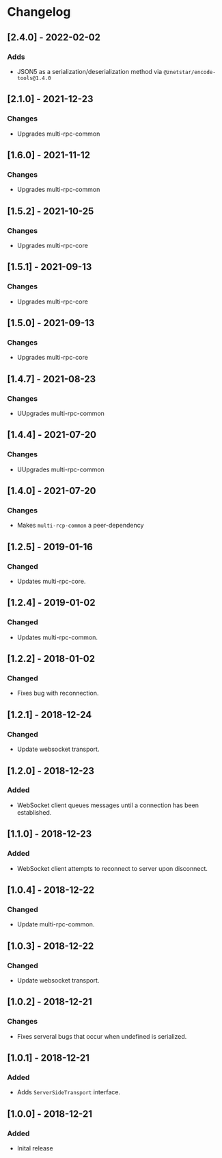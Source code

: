 # Changelog

## [2.4.0] - 2022-02-02
### Adds
- JSON5 as a serialization/deserialization method via `@znetstar/encode-tools@1.4.0`

## [2.1.0] - 2021-12-23
### Changes
- Upgrades multi-rpc-common

## [1.6.0] - 2021-11-12
### Changes
- Upgrades multi-rpc-common

## [1.5.2] - 2021-10-25
### Changes
- Upgrades multi-rpc-core

## [1.5.1] - 2021-09-13
### Changes
- Upgrades multi-rpc-core

## [1.5.0] - 2021-09-13
### Changes
- Upgrades multi-rpc-core

## [1.4.7] - 2021-08-23
### Changes
- UUpgrades multi-rpc-common

## [1.4.4] - 2021-07-20
### Changes
- UUpgrades multi-rpc-common

## [1.4.0] - 2021-07-20
### Changes
- Makes `multi-rcp-common` a peer-dependency

## [1.2.5] - 2019-01-16
### Changed
- Updates multi-rpc-core.

## [1.2.4] - 2019-01-02
### Changed
- Updates multi-rpc-common.

## [1.2.2] - 2018-01-02
### Changed
- Fixes bug with reconnection.

## [1.2.1] - 2018-12-24
### Changed
- Update websocket transport.

## [1.2.0] - 2018-12-23
### Added
- WebSocket client queues messages until a connection has been established.

## [1.1.0] - 2018-12-23
### Added
- WebSocket client attempts to reconnect to server upon disconnect.

## [1.0.4] - 2018-12-22
### Changed
- Update multi-rpc-common.

## [1.0.3] - 2018-12-22
### Changed
- Update websocket transport.

## [1.0.2] - 2018-12-21
### Changes
- Fixes serveral bugs that occur when undefined is serialized.

## [1.0.1] - 2018-12-21
### Added
- Adds `ServerSideTransport` interface.

## [1.0.0] - 2018-12-21
### Added
- Inital release
